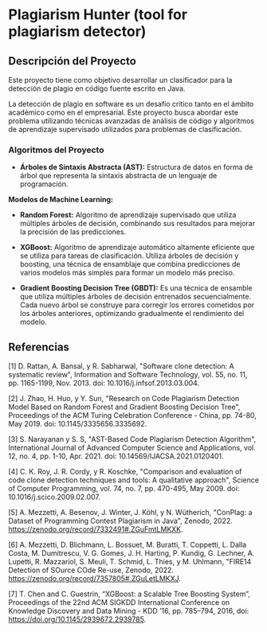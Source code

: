 # Plagiarism Hunter (tool for plagiarism detector)

## Descripción del Proyecto

Este proyecto tiene como objetivo desarrollar un clasificador para la detección de plagio en código fuente escrito en Java.

La detección de plagio en software es un desafío crítico tanto en el ámbito académico como en el empresarial. Este proyecto busca abordar este problema utilizando técnicas avanzadas de análisis de código y algoritmos de aprendizaje supervisado utilizados para problemas de clasificación.

### Algoritmos del Proyecto

- **Árboles de Sintaxis Abstracta (AST):** Estructura de datos en forma de árbol que representa la sintaxis abstracta de un lenguaje de programación.

**Modelos de Machine Learning:**

- **Random Forest:** Algoritmo de aprendizaje supervisado que utiliza múltiples árboles de decisión, combinando sus resultados para mejorar la precisión de las predicciones.

- **XGBoost:** Algoritmo de aprendizaje automático altamente eficiente que se utiliza para tareas de clasificación. Utiliza árboles de decisión y boosting, una técnica de ensamblaje que combina predicciones de varios modelos más simples para formar un modelo más preciso.

- **Gradient Boosting Decision Tree (GBDT):** Es una técnica de ensamble que utiliza múltiples árboles de decisión entrenados secuencialmente. Cada nuevo árbol se construye para corregir los errores cometidos por los árboles anteriores, optimizando gradualmente el rendimiento del modelo.

## Referencias

[1] D. Rattan, A. Bansal, y R. Sabharwal, "Software clone detection: A systematic review", Information and Software Technology, vol. 55, no. 11, pp. 1165-1199, Nov. 2013. doi: 10.1016/j.infsof.2013.03.004.

[2] J. Zhao, H. Huo, y Y. Sun, "Research on Code Plagiarism Detection Model Based on Random Forest and Gradient Boosting Decision Tree", Proceedings of the ACM Turing Celebration Conference - China, pp. 74-80, May 2019. doi: 10.1145/3335656.3335692.

[3] S. Narayanan y S. S, "AST-Based Code Plagiarism Detection Algorithm", International Journal of Advanced Computer Science and Applications, vol. 12, no. 4, pp. 1-10, Apr. 2021. doi: 10.14569/IJACSA.2021.0120401.

[4] C. K. Roy, J. R. Cordy, y R. Koschke, "Comparison and evaluation of code clone detection techniques and tools: A qualitative approach", Science of Computer Programming, vol. 74, no. 7, pp. 470-495, May 2009. doi: 10.1016/j.scico.2009.02.007.

[5] A. Mezzetti, A. Besenov, J. Winter, J. Köhl, y N. Wütherich, "ConPlag: a Dataset of Programming Contest Plagiarism in Java", Zenodo, 2022. https://zenodo.org/record/7332491#.ZGuFmtLMKXK.

[6] A. Mezzetti, D. Blichmann, L. Bossuet, M. Buratti, T. Coppetti, L. Dalla Costa, M. Dumitrescu, V. G. Gomes, J. H. Harting, P. Kundig, G. Lechner, A. Lupetti, R. Mazzariol, S. Meuli, T. Schmid, L. Thies, y M. Uhlmann, "FIRE14 Detection of SOurce COde Re-use, Zenodo, 2022. https://zenodo.org/record/7357805#.ZGuLetLMKXJ.

[7] T. Chen and C. Guestrin, “XGBoost: a Scalable Tree Boosting System”, Proceedings of the 22nd ACM SIGKDD International Conference on Knowledge Discovery and Data Mining - KDD ’16, pp. 785–794, 2016, doi: https://doi.org/10.1145/2939672.2939785.
